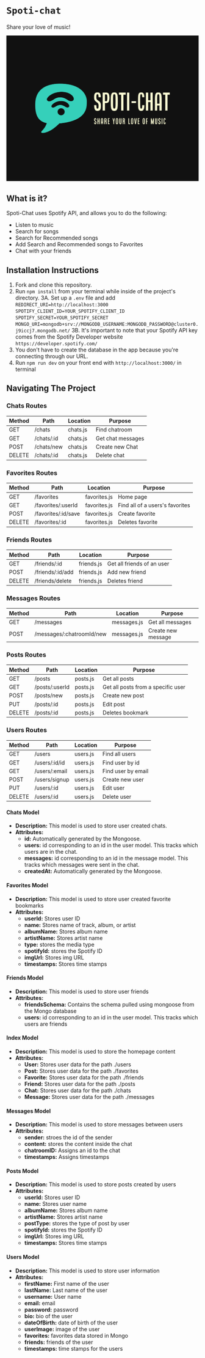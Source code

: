 # `Spoti-chat`

Share your love of music!

![Spoti-Chat](./images/logo.png)

## What is it?

Spoti-Chat uses Spotify API, and allows you to do the following:

- Listen to music
- Search for songs
- Search for Recommended songs
- Add Search and Recommended songs to Favorites
- Chat with your friends

## Installation Instructions

1. Fork and clone this repository.
2. Run `npm install` from your terminal while inside of the project's directory.
   3A. Set up a `.env` file and add
   `REDIRECT_URI=http://localhost:3000`
   `SPOTIFY_CLIENT_ID=YOUR_SPOTIFY_CLIENT_ID`
   `SPOTIFY_SECRET=YOUR_SPOTIFY_SECRET`
   `MONGO_URI=mongodb+srv://MONGODB_USERNAME:MONGODB_PASSWORD@cluster0.j9iccj7.mongodb.net/`
   3B. It's important to note that your Spotify API key comes from the Spotify Developer website `https://developer.spotify.com/`
3. You don't have to create the database in the app because you're connecting through our URL.
4. Run `npm run dev` on your front end with `http://localhost:3000/` in terminal

## Navigating The Project

### Chats Routes

| Method | Path       | Location | Purpose           |
| ------ | ---------- | -------- | ----------------- |
| GET    | /chats     | chats.js | Find chatroom     |
| GET    | /chats/:id | chats.js | Get chat messages |
| POST   | /chats/new | chats.js | Create new Chat   |
| DELETE | /chats/:id | chats.js | Delete chat       |

### Favorites Routes

| Method | Path                | Location     | Purpose                         |
| ------ | ------------------- | ------------ | ------------------------------- |
| GET    | /favorites          | favorites.js | Home page                       |
| GET    | /favorites/:userId  | favorites.js | Find all of a users's favorites |
| POST   | /favorites/:id/save | favorites.js | Create favorite                 |
| DELETE | /favorites/:id      | favorites.js | Deletes favorite                |

### Friends Routes

| Method | Path             | Location   | Purpose                    |
| ------ | ---------------- | ---------- | -------------------------- |
| GET    | /friends/:id     | friends.js | Get all friends of an user |
| POST   | /friends/:id/add | friends.js | Add new friend             |
| DELETE | /friends/delete  | friends.js | Deletes friend             |

### Messages Routes

| Method | Path                      | Location    | Purpose            |
| ------ | ------------------------- | ----------- | ------------------ |
| GET    | /messages                 | messages.js | Get all messages   |
| POST   | /messages/:chatroomId/new | messages.js | Create new message |

### Posts Routes

| Method | Path           | Location | Purpose                            |
| ------ | -------------- | -------- | ---------------------------------- |
| GET    | /posts         | posts.js | Get all posts                      |
| GET    | /posts/:userId | posts.js | Get all posts from a specific user |
| POST   | /posts/new     | posts.js | Create new post                    |
| PUT    | /posts/:id     | posts.js | Edit post                          |
| DELETE | /posts/:id     | posts.js | Deletes bookmark                   |

### Users Routes

| Method | Path          | Location | Purpose            |
| ------ | ------------- | -------- | ------------------ |
| GET    | /users        | users.js | Find all users     |
| GET    | /users/:id/id | users.js | Find user by id    |
| GET    | /users/:email | users.js | Find user by email |
| POST   | /users/signup | users.js | Create new user    |
| PUT    | /users/:id    | users.js | Edit user          |
| DELETE | /users/:id    | users.js | Delete user        |

#### Chats Model

- **Description:** This model is used to store user created chats.
- **Attributes:**
  - **id:** Automatically generated by the Mongoose.
  - **users:** id corresponding to an id in the user model. This tracks which users are in the chat.
  - **messages:** id corresponding to an id in the message model. This tracks which messages were sent in the chat.
  - **createdAt:** Automatically generated by the Mongoose.

#### Favorites Model

- **Description:** This model is used to store user created favorite bookmarks
- **Attributes:**
  - **userId:** Stores user ID
  - **name:** Stores name of track, album, or artist
  - **albumName:** Stores album name
  - **artistName:** Stores artist name
  - **type:** stores the media type
  - **spotifyId:** stores the Spotify ID
  - **imgUrl:** Stores img URL
  - **timestamps:** Stores time stamps

#### Friends Model

- **Description:** This model is used to store user friends
- **Attributes:**
  - **friendsSchema:** Contains the schema pulled using mongoose from the Mongo database
  - **users:** id corresponding to an id in the user model. This tracks which users are friends

#### Index Model

- **Description:** This model is used to store the homepage content
- **Attributes:**
  - **User:** Stores user data for the path ./users
  - **Post:** Stores user data for the path ./favorites
  - **Favorite:** Stores user data for the path ./friends
  - **Friend:** Stores user data for the path ./posts
  - **Chat:** Stores user data for the path ./chats
  - **Message:** Stores user data for the path ./messages

#### Messages Model

- **Description:** This model is used to store messages between users
- **Attributes:**
  - **sender:** stroes the id of the sender
  - **content:** stores the content inside the chat
  - **chatroomID:** Assigns an id to the chat
  - **timestamps:** Assigns timestamps

#### Posts Model

- **Description:** This model is used to store posts created by users
- **Attributes:**
  - **userId:** Stores user ID
  - **name:** Stores user name
  - **albumName:** Stores album name
  - **artistName:** Stores artist name
  - **postType:** stores the type of post by user
  - **spotifyId:** stores the Spotify ID
  - **imgUrl:** Stores img URL
  - **timestamps:** Stores time stamps

#### Users Model

- **Description:** This model is used to store user information
- **Attributes:**
  - **firstName:** First name of the user
  - **lastName:** Last name of the user
  - **username:** User name
  - **email:** email
  - **password:** password
  - **bio:** bio of the user
  - **dateOfBirth:** date of birth of the user
  - **userImage:** image of the user
  - **favorites:** favorites data stored in Mongo
  - **friends:** friends of the user
  - **timestamps:** time stamps for the users
